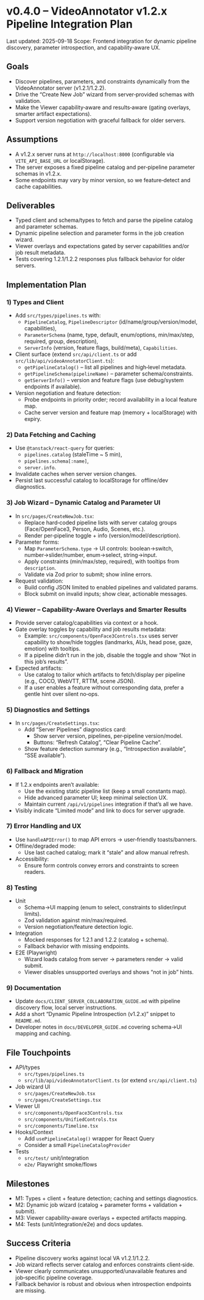 # v0.4.0 – VideoAnnotator v1.2.x Pipeline Integration Plan

Last updated: 2025-09-18
Scope: Frontend integration for dynamic pipeline discovery, parameter introspection, and capability‑aware UX.

## Goals
- Discover pipelines, parameters, and constraints dynamically from the VideoAnnotator server (v1.2.1/1.2.2).
- Drive the “Create New Job” wizard from server‑provided schemas with validation.
- Make the Viewer capability‑aware and results‑aware (gating overlays, smarter artifact expectations).
- Support version negotiation with graceful fallback for older servers.

## Assumptions
- A v1.2.x server runs at `http://localhost:8000` (configurable via `VITE_API_BASE_URL` or localStorage).
- The server exposes a fixed pipeline catalog and per‑pipeline parameter schemas in v1.2.x.
- Some endpoints may vary by minor version, so we feature‑detect and cache capabilities.

## Deliverables
- Typed client and schema/types to fetch and parse the pipeline catalog and parameter schemas.
- Dynamic pipeline selection and parameter forms in the job creation wizard.
- Viewer overlays and expectations gated by server capabilities and/or job result metadata.
- Tests covering 1.2.1/1.2.2 responses plus fallback behavior for older servers.

## Implementation Plan

### 1) Types and Client
- Add `src/types/pipelines.ts` with:
  - `PipelineCatalog`, `PipelineDescriptor` (id/name/group/version/model, capabilities),
  - `ParameterSchema` (name, type, default, enum/options, min/max/step, required, group, description),
  - `ServerInfo` (version, feature flags, build/meta), `Capabilities`.
- Client surface (extend `src/api/client.ts` or add `src/lib/api/videoAnnotatorClient.ts`):
  - `getPipelineCatalog()` – list all pipelines and high‑level metadata.
  - `getPipelineSchema(pipelineName)` – parameter schema/constraints.
  - `getServerInfo()` – version and feature flags (use debug/system endpoints if available).
- Version negotiation and feature detection:
  - Probe endpoints in priority order; record availability in a local feature map.
  - Cache server version and feature map (memory + localStorage) with expiry.

### 2) Data Fetching and Caching
- Use `@tanstack/react-query` for queries:
  - `pipelines.catalog` (staleTime ~ 5 min),
  - `pipelines.schema[:name]`,
  - `server.info`.
- Invalidate caches when server version changes.
- Persist last successful catalog to localStorage for offline/dev diagnostics.

### 3) Job Wizard – Dynamic Catalog and Parameter UI
- In `src/pages/CreateNewJob.tsx`:
  - Replace hard‑coded pipeline lists with server catalog groups (Face/OpenFace3, Person, Audio, Scenes, etc.).
  - Render per‑pipeline toggle + info (version/model/description).
- Parameter forms:
  - Map `ParameterSchema.type` → UI controls: boolean→switch, number→slider/number, enum→select, string→input.
  - Apply constraints (min/max/step, required), with tooltips from `description`.
  - Validate via Zod prior to submit; show inline errors.
- Request validation:
  - Build config JSON limited to enabled pipelines and validated params.
  - Block submit on invalid inputs; show clear, actionable messages.

### 4) Viewer – Capability‑Aware Overlays and Smarter Results
- Provide server catalog/capabilities via context or a hook.
- Gate overlay toggles by capability and job results metadata:
  - Example: `src/components/OpenFace3Controls.tsx` uses server capability to show/hide toggles (landmarks, AUs, head pose, gaze, emotion) with tooltips.
  - If a pipeline didn’t run in the job, disable the toggle and show “Not in this job’s results”.
- Expected artifacts:
  - Use catalog to tailor which artifacts to fetch/display per pipeline (e.g., COCO, WebVTT, RTTM, scene JSON).
  - If a user enables a feature without corresponding data, prefer a gentle hint over silent no‑ops.

### 5) Diagnostics and Settings
- In `src/pages/CreateSettings.tsx`:
  - Add “Server Pipelines” diagnostics card:
    - Show server version, pipelines, per‑pipeline version/model.
    - Buttons: “Refresh Catalog”, “Clear Pipeline Cache”.
  - Show feature detection summary (e.g., “Introspection available”, “SSE available”).

### 6) Fallback and Migration
- If 1.2.x endpoints aren’t available:
  - Use the existing static pipeline list (keep a small constants map).
  - Hide advanced parameter UI; keep minimal selection UX.
  - Maintain current `/api/v1/pipelines` integration if that’s all we have.
- Visibly indicate “Limited mode” and link to docs for server upgrade.

### 7) Error Handling and UX
- Use `handleAPIError()` to map API errors → user‑friendly toasts/banners.
- Offline/degraded mode:
  - Use last cached catalog; mark it “stale” and allow manual refresh.
- Accessibility:
  - Ensure form controls convey errors and constraints to screen readers.

### 8) Testing
- Unit
  - Schema→UI mapping (enum to select, constraints to slider/input limits).
  - Zod validation against min/max/required.
  - Version negotiation/feature detection logic.
- Integration
  - Mocked responses for 1.2.1 and 1.2.2 (catalog + schema).
  - Fallback behavior with missing endpoints.
- E2E (Playwright)
  - Wizard loads catalog from server → parameters render → valid submit.
  - Viewer disables unsupported overlays and shows “not in job” hints.

### 9) Documentation
- Update `docs/CLIENT_SERVER_COLLABORATION_GUIDE.md` with pipeline discovery flow, local server instructions.
- Add a short “Dynamic Pipeline Introspection (v1.2.x)” snippet to `README.md`.
- Developer notes in `docs/DEVELOPER_GUIDE.md` covering schema→UI mapping and caching.

## File Touchpoints
- API/types
  - `src/types/pipelines.ts`
  - `src/lib/api/videoAnnotatorClient.ts` (or extend `src/api/client.ts`)
- Job wizard UI
  - `src/pages/CreateNewJob.tsx`
  - `src/pages/CreateSettings.tsx`
- Viewer UI
  - `src/components/OpenFace3Controls.tsx`
  - `src/components/UnifiedControls.tsx`
  - `src/components/Timeline.tsx`
- Hooks/Context
  - Add `usePipelineCatalog()` wrapper for React Query
  - Consider a small `PipelineCatalogProvider`
- Tests
  - `src/test/` unit/integration
  - `e2e/` Playwright smoke/flows

## Milestones
- M1: Types + client + feature detection; caching and settings diagnostics.
- M2: Dynamic job wizard (catalog + parameter forms + validation + submit).
- M3: Viewer capability‑aware overlays + expected artifacts mapping.
- M4: Tests (unit/integration/e2e) and docs updates.

## Success Criteria
- Pipeline discovery works against local VA v1.2.1/1.2.2.
- Job wizard reflects server catalog and enforces constraints client‑side.
- Viewer clearly communicates unsupported/unavailable features and job‑specific pipeline coverage.
- Fallback behavior is robust and obvious when introspection endpoints are missing.
